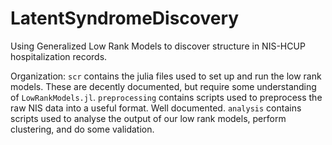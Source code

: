 # LatentSyndromeDiscovery
Using Generalized Low Rank Models to discover structure in NIS-HCUP hospitalization records.

Organization:
`scr` contains the julia files used to set up and run the low rank models. These are decently documented, but require some understanding of `LowRankModels.jl`.
`preprocessing` contains scripts used to preprocess the raw NIS data into a useful format. Well documented.
`analysis` contains scripts used to analyse the output of our low rank models, perform clustering, and do some validation.
